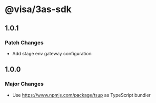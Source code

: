 # @visa/3as-sdk

## 1.0.1

### Patch Changes

- Add stage env gateway configuration

## 1.0.0

### Major Changes

- Use https://www.npmjs.com/package/tsup as TypeScript bundler
